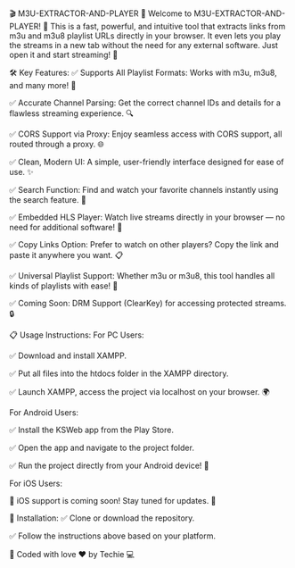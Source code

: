 🎬 M3U-EXTRACTOR-AND-PLAYER 📡
Welcome to M3U-EXTRACTOR-AND-PLAYER! 🚀 This is a fast, powerful, and intuitive tool that extracts links from m3u and m3u8 playlist URLs directly in your browser. It even lets you play the streams in a new tab without the need for any external software. Just open it and start streaming! 🎥

🛠️ Key Features:
✅ Supports All Playlist Formats: Works with m3u, m3u8, and many more! 🔄

✅ Accurate Channel Parsing: Get the correct channel IDs and details for a flawless streaming experience. 🔍

✅ CORS Support via Proxy: Enjoy seamless access with CORS support, all routed through a proxy. 🌐

✅ Clean, Modern UI: A simple, user-friendly interface designed for ease of use. ✨

✅ Search Function: Find and watch your favorite channels instantly using the search feature. 🔎

✅ Embedded HLS Player: Watch live streams directly in your browser — no need for additional software! 🎥

✅ Copy Links Option: Prefer to watch on other players? Copy the link and paste it anywhere you want. 📋

✅ Universal Playlist Support: Whether m3u or m3u8, this tool handles all kinds of playlists with ease! 🔗

✅ Coming Soon: DRM Support (ClearKey) for accessing protected streams. 🔒

📋 Usage Instructions:
For PC Users:

✅ Download and install XAMPP.

✅ Put all files into the htdocs folder in the XAMPP directory.

✅ Launch XAMPP, access the project via localhost on your browser. 🌍

For Android Users:

✅ Install the KSWeb app from the Play Store.

✅ Open the app and navigate to the project folder.

✅ Run the project directly from your Android device! 📱

For iOS Users:

📲 iOS support is coming soon! Stay tuned for updates. 🚀

📝 Installation:
✅ Clone or download the repository.

✅ Follow the instructions above based on your platform.

💖 Coded with love ❤️ by Techie 💻
